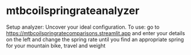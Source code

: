 # mtbcoilspringrateanalyzer
Setup analyzer: Uncover your ideal configuration.  To use: go to https://mtbcoilspringratecomparisons.streamlit.app and enter your details on the left and change the spring rate until you find an appropriate spring for your mountain bike, travel and weight  

